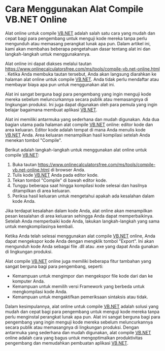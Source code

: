 Cara Menggunakan Alat Compile VB.NET Online
===========================================

Alat online untuk compile [VB.NET](http://VB.NET) adalah salah satu cara yang mudah dan cepat bagi para pengembang untuk menguji kode mereka tanpa perlu mengunduh atau memasang perangkat lunak apa pun. Dalam artikel ini, kami akan membahas beberapa pengetahuan dasar tentang alat ini dan langkah-langkah untuk menggunakannya.

Alat online ini dapat diakses melalui tautan <https://www.onlinecalculatorsfree.com/ms/tools/compile-vb.net-online.html> . Ketika Anda membuka tautan tersebut, Anda akan langsung diarahkan ke halaman alat online untuk compile [VB.NET](http://VB.NET). Anda tidak perlu mendaftar atau membayar biaya apa pun untuk menggunakan alat ini.

Alat ini sangat berguna bagi para pengembang yang ingin menguji kode mereka sebelum meluncurkannya secara publik atau memasangnya di lingkungan produksi. Ini juga dapat digunakan oleh para pemula yang ingin belajar bagaimana membuat aplikasi [VB.NET](http://VB.NET).

Alat ini memiliki antarmuka yang sederhana dan mudah digunakan. Ada dua bagian utama pada halaman alat compile [VB.NET](http://VB.NET) online: editor kode dan area keluaran. Editor kode adalah tempat di mana Anda menulis kode [VB.NET](http://VB.NET) Anda. Area keluaran menampilkan hasil kompilasi setelah Anda menekan tombol "Compile".

Berikut adalah langkah-langkah untuk menggunakan alat online untuk compile [VB.NET](http://VB.NET):

1. Buka tautan <https://www.onlinecalculatorsfree.com/ms/tools/compile-vb.net-online.html> di browser Anda.
2. Tulis kode [VB.NET](http://VB.NET) Anda pada editor kode.
3. Tekan tombol "Compile" di bawah editor kode.
4. Tunggu beberapa saat hingga kompilasi kode selesai dan hasilnya ditampilkan di area keluaran.
5. Periksa hasil keluaran untuk mengetahui apakah ada kesalahan dalam kode Anda.

Jika terdapat kesalahan dalam kode Anda, alat online akan menampilkan pesan kesalahan di area keluaran sehingga Anda dapat memperbaikinya. Setelah Anda memperbaiki kode Anda, lakukan langkah-langkah yang sama untuk mengkompilasinya kembali.

Ketika Anda telah selesai menggunakan alat compile [VB.NET](http://VB.NET) online, Anda dapat mengekspor kode Anda dengan mengklik tombol "Export". Ini akan mengunduh kode Anda sebagai file .dll atau .exe yang dapat Anda gunakan di lingkungan produksi.

Alat compile [VB.NET](http://VB.NET) online juga memiliki beberapa fitur tambahan yang sangat berguna bagi para pengembang, seperti:

- Kemampuan untuk mengimpor dan mengekspor file kode dari dan ke komputer Anda.
- Kemampuan untuk memilih versi Framework yang berbeda untuk mengkompilasi kode Anda.
- Kemampuan untuk mengaktifkan pemeriksaan sintaksis atau tidak.

Dalam kesimpulannya, alat online untuk compile [VB.NET](http://VB.NET) adalah solusi yang mudah dan cepat bagi para pengembang untuk menguji kode mereka tanpa perlu menginstal perangkat lunak apa pun. Alat ini sangat berguna bagi para pengembang yang ingin menguji kode mereka sebelum meluncurkannya secara publik atau memasangnya di lingkungan produksi. Dengan antarmuka yang sederhana dan mudah digunakan, alat compile [VB.NET](http://VB.NET) online adalah cara yang bagus untuk mengoptimalkan produktivitas pengembang dan memudahkan pembuatan aplikasi [VB.NET](http://VB.NET).
